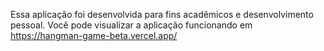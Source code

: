 Essa aplicação foi desenvolvida para fins acadêmicos e desenvolvimento pessoal. Você pode visualizar a aplicação funcionando em https://hangman-game-beta.vercel.app/
